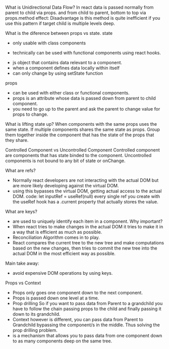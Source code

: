 What is Unidirectional Data Flow?
In react data is passed normally from parent to child via props.
and from child to parent, bottom to top via props.method
effect:
Disadvantage is this method is quite inefficient if you use this pattern if target child is multiple levels deep.

What is the diference between props vs state.
state
- only usable with class components
* technically can be used with functional components
using react hooks.
- js object that contains data relevant to a component.
- when a component defines data locally within itself
- can only change by using setState function

props
- can be used with either class or functional components.
- props is an attribute whose data is passed down from parent to child component.
- you need to go up to the parent and ask the parent to change value for props to change. 

What is lifting state up?
When components with the same props uses the same state.
If multiple components shares the same state as props. Group them together inside the component that has the state of the props that they share.

Controlled Component vs Uncontrolled Component
Controlled component are components that has state binded to the component.
Uncontrolled components is not bound to any bit of state or onChange.

What are refs?
- Normally react developers are not interacting with the actual DOM but are more likely developing against the virtual DOM.
- using this bypasses the virtual DOM, getting actual access to the actual DOM.
code:
let inputRef = useRef(null)
every single ref you create with the useRef hook has a .current property
that actually stores the value.

What are keys?
- are used to uniquely identify each item in a component.
Why important?
- When react tries to make changes in the actual DOM it tries to make it in a way that is efficient as much as possible.
- Reconciliation Algorithm comes in to play.
- React compares the current tree to the new tree and make computations based on the new changes, then tries to commit the new tree into the actual DOM in the most efficient way as possible.

Main take away:
- avoid expensive DOM operations by using keys.

Props vs Context
- Props only goes one component down to the next component.
- Props is passed down one level at a time.
- Prop drilling
So if you want to pass data from Parent to a grandchild you have to follow the chain passing props to the child and finally passing it down to its grandchild.
- Context however is different, you can pass data from Parent to Grandchild bypassing the component/s in the middle. Thus solving the prop drilling problem.
- is a mechanism that allows you to pass data from one component down to as many components deep on the same tree.